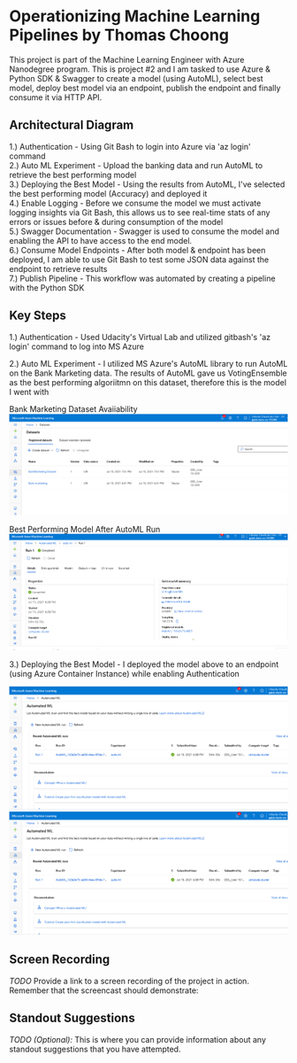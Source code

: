 
# Operationizing Machine Learning Pipelines by Thomas Choong

This project is part of the Machine Learning Engineer with Azure Nanodegree program. This is project #2 and I am tasked to use Azure & Python SDK & Swagger to create a model (using AutoML), select best model, deploy best model via an endpoint, publish the endpoint and finally consume it via HTTP API.

## Architectural Diagram
1.) Authentication - Using Git Bash to login into Azure via 'az login' command
<br>2.) Auto ML Experiment - Upload the banking data and run AutoML to retrieve the best performing model
<br>3.) Deploying the Best Model - Using the results from AutoML, I've selected the best performing model (Accuracy) and deployed it 
<br>4.) Enable Logging - Before we consume the model we must activate logging insights via Git Bash, this allows us to see real-time stats of any errors or issues before & during consumption of the model
<br>5.) Swagger Documentation - Swagger is used to consume the model and enabling the API to have access to the end model. 
<br>6.) Consume Model Endpoints - After both model & endpoint has been deployed, I am able to use Git Bash to test some JSON data against the endpoint to retrieve results
<br>7.) Publish Pipeline - This workflow was automated by creating a pipeline with the Python SDK

## Key Steps
1.) Authentication - Used Udacity's Virtual Lab and utilized gitbash's 'az login' command to log into MS Azure

2.) Auto ML Experiment - I utilized MS Azure's AutoML library to run AutoML on the Bank Marketing data. The results of AutoML gave us VotingEnsemble as the best performing algoriitmn on this dataset, therefore this is the model I went with

Bank Marketing Dataset Avaiiability
<img src="https://github.com/thomascjw30/operationalizing-ml-pipeline/blob/main/Screenshots/dataset_avialable.PNG">

Best Performing Model After AutoML Run
<img src="https://github.com/thomascjw30/operationalizing-ml-pipeline/blob/main/Screenshots/automl-bestmodel.PNG">

3.) Deploying the Best Model -  I deployed the model above to an endpoint (using Azure Container Instance) while enabling Authentication

<img src="https://github.com/thomascjw30/operationalizing-ml-pipeline/blob/main/Screenshots/automl-run.PNG">


<img src="https://github.com/thomascjw30/operationalizing-ml-pipeline/blob/main/Screenshots/automl-run.PNG">

## Screen Recording
*TODO* Provide a link to a screen recording of the project in action. Remember that the screencast should demonstrate:

## Standout Suggestions
*TODO (Optional):* This is where you can provide information about any standout suggestions that you have attempted.
